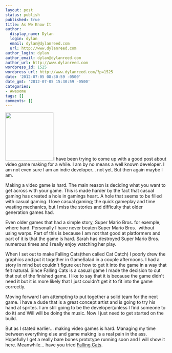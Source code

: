 ```yaml
---
layout: post
status: publish
published: true
title: As We Know It
author:
  display_name: Dylan
  login: dylan
  email: dylan@dylanreed.com
  url: http://www.dylanreed.com
author_login: dylan
author_email: dylan@dylanreed.com
author_url: http://www.dylanreed.com
wordpress_id: 1525
wordpress_url: http://www.dylanreed.com/?p=1525
date: '2012-07-05 08:30:59 -0500'
date_gmt: '2012-07-05 15:30:59 -0500'
categories:
- Awesome
tags: []
comments: []
---
```

<p><a href="http://itunes.apple.com/us/app/falling-cats/id501160569?mt=8"><img class="alignright" title="icon" src="http://www.dylanreed.com/wp-content/uploads/2012/04/falling-cats-512-150x150.png" alt="" width="150" height="150" /></a>I have been trying to come up with a good post about video game making for a while. I am by no means a well known developer. I am not even sure I am an indie developer... not yet. But then again maybe I am.</p>
<p>Making a video game is hard. The main reason is deciding what you want to get across with your game. This is made harder by the fact that casual gaming has created a hole in gamings heart. A hole that seems to be filled with casual gaming. I love casual gaming; the quick gameplay and time wasting mechanics, but I miss the stories and difficulty that older generation games had.</p>
<p>Even older games that had a simple story, Super Mario Bros. for exemple, where hard. Personally I have never beaten Super Mario Bros. &nbsp;without using warps. Part of this is because I am not that good at platformers and part of it is that the game is hard. Sarah has destroyed Super Mario Bros. numerous times and I really enjoy watching her play.</p>
<p>When I set out to make Falling Cats(then called Cat Catch) I poorly drew the graphics and put it together in GameSalad in a couple afternoons. I had a story in mind but couldn't figure out how to get it into the game in a way that felt natural. Since Falling Cats is a casual game I made the decision to cut that out of the finished game. I like to say that it is because the game didn't need it but it is more likely that I just couldn't get it to fit into the game correctly.</p>
<p>Moving forward I am attempting to put together a solid team for the next game. i have a dude that is a great concept artist and is going to try his hand at sprites. I am still going to be the developer(unless I find someone to do it) and Will will be doing the music. Now I just need to get started on the build.</p>
<p>But as I stated earlier... making video games is hard. Managing my time between everything else and game making is a real pain in the ass. Hopefully I get a really bare bones prototype running soon and I will show it here. Meanwhile... have you tried <a href="http://itunes.apple.com/us/app/falling-cats/id501160569?mt=8">Falling Cats</a>.</p>
